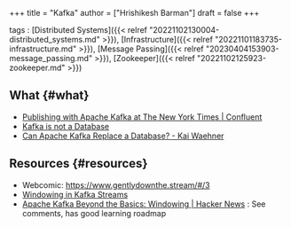 +++
title = "Kafka"
author = ["Hrishikesh Barman"]
draft = false
+++

tags
: [Distributed Systems]({{< relref "20221102130004-distributed_systems.md" >}}), [Infrastructure]({{< relref "20221101183735-infrastructure.md" >}}), [Message Passing]({{< relref "20230404153903-message_passing.md" >}}), [Zookeeper]({{< relref "20221102125923-zookeeper.md" >}})


## What {#what}

-   [Publishing with Apache Kafka at The New York Times | Confluent](https://www.confluent.io/blog/publishing-apache-kafka-new-york-times/)
-   [Kafka is not a Database](https://materialize.com/blog/kafka-is-not-a-database/)
-   [Can Apache Kafka Replace a Database? - Kai Waehner](https://www.kai-waehner.de/blog/2020/03/12/can-apache-kafka-replace-database-acid-storage-transactions-sql-nosql-data-lake/)


## Resources {#resources}

-   Webcomic: <https://www.gentlydownthe.stream/#/3>
-   [Windowing in Kafka Streams](https://www.confluent.io/blog/windowing-in-kafka-streams/)
-   [Apache Kafka Beyond the Basics: Windowing | Hacker News](https://news.ycombinator.com/item?id=34716797) : See comments, has good learning roadmap
